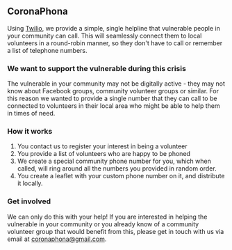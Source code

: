 ## CoronaPhona

Using [Twilio](https://twilio.com), we provide a simple, single helpline that vulnerable people in your community can call. This will seamlessly connect them to local volunteers in a round-robin manner, so they don't have to call or remember a list of telephone numbers.

### We want to support the vulnerable during this crisis 

The vulnerable in your community may not be digitally active - they may not know about Facebook groups, community volunteer groups or similar. For this reason we wanted to provide a single number that they can call to be connected to volunteers in their local area who might be able to help them in times of need.

### How it works

1. You contact us to register your interest in being a volunteer
2. You provide a list of volunteers who are happy to be phoned
3. We create a special community phone number for you, which when called, will ring around all the numbers you provided in random order.
4. You create a leaflet with your custom phone number on it, and distribute it locally.

### Get involved

We can only do this with your help! If you are interested in helping the vulnerable in your community or you already know of a community volunteer group that would benefit from this, please get in touch with us via email at [coronaphona@gmail.com](mailto:coronaphona@gmail.com).
